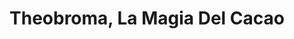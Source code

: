---
title: "Theobroma, La Magia Del Cacao"
url: /minca/theobroma-la-magia-del-cacao/
shop: chocolate
---